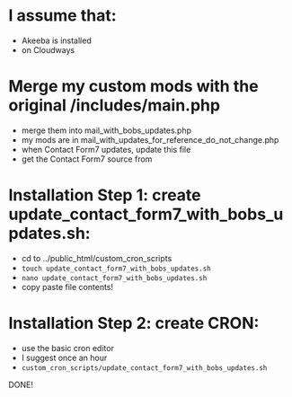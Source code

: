# I assume that:
- Akeeba is installed
- on Cloudways

# Merge my custom mods with the original /includes/main.php
- merge them into mail_with_bobs_updates.php
- my mods are in mail_with_updates_for_reference_do_not_change.php
- when Contact Form7 updates, update this file
- get the Contact Form7 source from []()


# Installation Step 1: create update_contact_form7_with_bobs_updates.sh:
- cd to ../public_html/custom_cron_scripts
- ```touch update_contact_form7_with_bobs_updates.sh```
- ```nano update_contact_form7_with_bobs_updates.sh```
- copy paste file contents!

# Installation Step 2: create CRON:
- use the basic cron editor
- I suggest once an hour
- ```custom_cron_scripts/update_contact_form7_with_bobs_updates.sh```

DONE!
